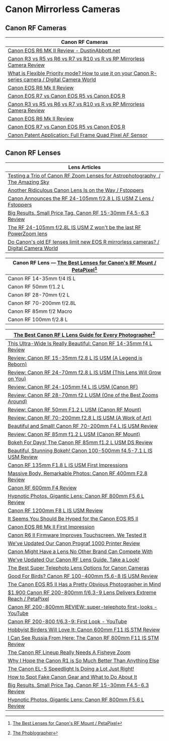 # Canon Mirrorless Cameras 

## Canon RF Cameras 

| Canon RF Cameras |
|---|
| [Canon EOS R6 MK II Review - DustinAbbott\.net](https://dustinabbott.net/2023/04/canon-eos-r6-mk-ii-review/ ) |
| [Canon R3 vs R5 vs R6 vs R7 vs R10 vs R vs RP Mirrorless Camera Review](https://www.breatheyourpassion.com/blog/CanonRReviews ) |
| [What is Flexible Priority mode? How to use it on your Canon R-series camera / Digital Camera World](https://www.digitalcameraworld.com/tutorials/what-is-flexible-priority-mode-how-to-use-it-on-your-canon-r-series-camera ) |
| [Canon EOS R6 Mk II Review](https://www.thephoblographer.com/2023/02/03/canon-eos-r6-mk-ii-review/ ) |
| [Canon EOS R7 vs Canon EOS R5 vs Canon EOS R](https://www.thephoblographer.com/2022/07/21/canon-eos-r7-vs-canon-eos-r5-vs-canon-eos-r-how-do-they-compare/ ) |
| [Canon R3 vs R5 vs R6 vs R7 vs R10 vs R vs RP Mirrorless Camera Review](https://www.breatheyourpassion.com/blog/CanonRReviews ) |
| [Canon EOS R6 Mk II Review](https://www.thephoblographer.com/2023/02/03/canon-eos-r6-mk-ii-review/ ) |
| [Canon EOS R7 vs Canon EOS R5 vs Canon EOS R](https://www.thephoblographer.com/2022/07/21/canon-eos-r7-vs-canon-eos-r5-vs-canon-eos-r-how-do-they-compare/ ) |
| [Canon Patent Application: Full Frame Quad Pixel AF Sensor](https://www.canonrumors.com/canon-patent-application-full-frame-quad-pixel-sensor/ ) |

## Canon RF Lenses

| Lens Articles |
|---|
| [Testing a Trio of Canon RF Zoom Lenses for Astrophotography  / The Amazing Sky](https://amazingsky.net/2022/09/20/testing-a-trio-of-canon-rf-zoom-lenses-for-astrophotography/ ) |
| [Another Ridiculous Canon Lens Is on the Way / Fstoppers](https://fstoppers.com/gear/another-ridiculous-canon-lens-way-633152 ) |
| [Canon Announces the RF 24-105mm f/2.8 L IS USM Z Lens / Fstoppers](https://fstoppers.com/gear/canon-announces-rf-24-105mm-f28-l-usm-z-lens-647035 ) |
| [Big Results. Small Price Tag. Canon RF 15-30mm F4.5-6.3 Review](https://www.thephoblographer.com/2023/01/20/big-results-small-price-tag-canon-rf-15-30mm-f4-5-6-3-review/ ) |
| [The RF 24-105mm f/2.8L IS USM Z won't be the last RF PowerZoom lens](https://www.canonrumors.com/the-rf-24-105mm-f-2-8l-is-usm-z-wont-be-the-last-rf-powerzoom-lens/ ) |
| [Do Canon's old EF lenses limit new EOS R mirrorless cameras? / Digital Camera World](https://www.digitalcameraworld.com/tutorials/do-canons-old-ef-lenses-limit-new-mirrorless-eos-r-series-cameras ) |

| Canon RF Lens — [The Best Lenses for Canon's RF Mount / PetaPixel](https://petapixel.com/best-canon-rf-lenses/ )[^11] |
|----|
| Canon RF 14-35mm f/4 IS L |
| Canon RF 50mm f/1.2 L |
| Canon RF 28-70mm f/2 L |
| Canon RF 70-200mm f/2.8L |
| Canon RF 85mm f/2 Macro |
| Canon RF 100mm f/2.8 L |

[^11]: [The Best Lenses for Canon's RF Mount / PetaPixel](https://petapixel.com/best-canon-rf-lenses/ )

| [The Best Canon RF L Lens Guide for Every Photographer](https://www.thephoblographer.com/2022/11/30/the-best-canon-rf-l-lens-guide-for-every-photographer/ )[^21] |
|----|
| [This Ultra-Wide Is Really Beautiful: Canon RF 14-35mm f4 L Review](https://www.thephoblographer.com/2021/10/28/canon-rf-14-35mm-f4-l-review/ ) |
| [Review: Canon RF 15-35mm f2.8 L IS USM (A Legend is Reborn)](https://www.thephoblographer.com/2020/03/16/review-canon-rf-15-35mm-f2-8-l-is-usm-a-legend-is-reborn/ ) |
| [Review: Canon RF 24-70mm f2.8 L IS USM (This Lens Will Grow on You)](https://www.thephoblographer.com/2019/11/25/review-canon-rf-24-70mm-f2-8-l-is-usm-this-lens-will-grow-on-you/ ) |
| [Review: Canon RF 24-105mm f4 L IS USM (Canon RF)](https://www.thephoblographer.com/2018/11/28/review-canon-rf-24-105mm-f4-l-is-usm-canon-rf/ ) |
| [Review: Canon RF 28-70mm f2 L USM (One of the Best Zooms Around)](https://www.thephoblographer.com/2019/11/25/review-canon-rf-28-70mm-f2-l-usm-one-of-the-best-zooms-around/ ) |
| [Review: Canon RF 50mm F1.2 L USM (Canon RF Mount)](https://www.thephoblographer.com/2018/09/25/review-canon-rf-50mm-f1-2-l-usm-canon-rf-mount/ ) |
| [Review: Canon RF 70-200mm f2.8 L IS USM (A Work of Art)](https://www.thephoblographer.com/2020/02/20/review-canon-rf-70-200mm-f2-8-l-is-usm-a-work-of-art/ ) |
| [Beautiful and Small! Canon RF 70-200mm F4 L IS USM Review](https://www.thephoblographer.com/2021/06/16/beautiful-and-small-canon-rf-70-200mm-f4-l-is-usm-review/ ) |
| [Review: Canon RF 85mm f1.2 L USM (Canon RF Mount)](https://www.thephoblographer.com/2019/11/20/review-canon-rf-85mm-f1-2-l-usm-canon-rf-mount/ ) |
| [Bokeh For Days! The Canon RF 85mm f1.2 L USM DS Review](https://www.thephoblographer.com/2020/04/15/bokeh-for-days-the-canon-rf-85mm-f1-2-l-usm-ds-review/ ) |
| [Beautiful, Stunning Bokeh! Canon 100-500mm f4.5-7.1 L IS USM Review](https://www.thephoblographer.com/2020/11/19/beautiful-stunning-bokeh-canon-100-500mm-f4-5-7-1-l-is-usm-review/ ) |
| [Canon RF 135mm F1.8 L IS USM First Impressions](https://www.thephoblographer.com/2022/11/02/beautiful-bokeh-swirls-canon-rf-135mm-f1-8-l-is-usm-first-impressions/ ) |
| [Massive Body, Remarkable Photos: Canon RF 400mm F2.8 Review](https://www.thephoblographer.com/2022/04/06/canon-rf-400mm-f2-8-review/ ) |
| [Canon RF 600mm F4 Review](https://www.thephoblographer.com/2022/04/08/this-is-what-13k-luxury-really-looks-like-canon-rf-600mm-f4-review/ ) |
| [Hypnotic Photos, Gigantic Lens: Canon RF 800mm F5.6 L Review](https://www.thephoblographer.com/2022/08/11/canon-rf-800mm-f5-6-review/ ) |
| [Canon RF 1200mm F8 L IS USM Review](https://www.thephoblographer.com/2022/11/10/a-beautiful-monster-canon-rf-1200mm-f8-l-review/ ) |
| [It Seems You Should Be Hyped for the Canon EOS R5 II](https://www.thephoblographer.com/2023/09/08/it-seems-you-should-be-hyped-for-the-canon-eos-r5-ii/ ) |
| [Canon EOS R6 Mk II First Impression](https://www.thephoblographer.com/2022/11/02/the-one-for-you-canon-eos-r6-mk-ii-first-impressions/ ) |
| [Canon R6 II Firmware Improves Touchscreen. We Tested It](https://www.thephoblographer.com/2023/08/25/canon-r6-ii-firmware-update-1-point-1-point-2/ ) |
| [We've Updated Our Canon Prograf 1000 Printer Review](https://www.thephoblographer.com/2023/07/11/weve-updated-our-canon-prograf-1000-printer-review/ ) |
| [Canon Might Have a Lens No Other Brand Can Compete With](https://www.thephoblographer.com/2023/11/01/canon-might-have-a-lens-no-other-brand-can-compete-with/ ) |
| [We've Updated Our Canon RF Lens Guide. Take a Look!](https://www.thephoblographer.com/2022/12/06/weve-updated-our-canon-rf-lens-guide-take-a-look/ ) |
| [The Best Super Telephoto Lens Options for Canon Cameras](https://www.thephoblographer.com/2022/10/04/the-best-super-telephoto-lens-options-for-canon-cameras/ ) |
| [Good For Birds? Canon RF 100-400mm f5.6-8 IS USM Review](https://www.thephoblographer.com/2021/12/06/good-for-birds-canon-rf-100-400mm-f5-6-8-is-usm-review/ ) |
| [The Canon EOS R5 II Has a Pretty Obvious Photographer in Mind](https://www.thephoblographer.com/?p=213456 ) |
| [$1,900 Canon RF 200-800mm f/6.3-9 Lens Delivers Extreme Reach / PetaPixel](https://petapixel.com/2023/11/01/1900-canon-rf-200-800mm-f-6-3-9-lens-delivers-extreme-reach/ ) |
| [Canon RF 200-800mm REVIEW: super-telephoto first-looks - YouTube](https://www.youtube.com/watch?v=dJi_wYxLV64 ) |
| [Canon RF 200-800 f/6.3-9: First Look - YouTube](https://www.youtube.com/watch?v=fmtH2HlOOuk ) |
| [Hobbyist Birders Will Love It: Canon 600mm F11 IS STM Review](https://www.thephoblographer.com/2020/10/26/hobbyist-birders-will-love-it-canon-600mm-f11-is-stm-review/ ) |
| [I Can See Russia From Here: The Canon RF 800mm F11 IS STM Review](https://www.thephoblographer.com/2020/10/01/i-can-see-russia-from-here-the-canon-800mm-f11-is-stm-review/ ) |
| [The Canon RF Lineup Really Needs A Fisheye Zoom](https://www.thephoblographer.com/2023/10/07/the-canon-rf-lineup-really-needs-a-fisheye-zoom/ ) |
| [Why I Hope the Canon R1 is So Much Better Than Anything Else](https://www.thephoblographer.com/2023/08/20/why-i-hope-the-canon-r1-is-so-much-better-than-anything-else/ ) |
| [The Canon EL-5 Speedlight Is Doing a Lot Just Right!](https://www.thephoblographer.com/2022/11/02/the-canon-el-5-speedlight-is-doing-a-lot-just-right/ ) |
| [How to Spot Fake Canon Gear and What to Do About It](https://www.thephoblographer.com/2023/05/26/fake-cano0pp-gear/ ) |
| [Big Results. Small Price Tag. Canon RF 15-30mm F4.5-6.3 Review](https://www.thephoblographer.com/2023/01/20/big-results-small-price-tag-canon-rf-15-30mm-f4-5-6-3-review/ ) |
| [Hypnotic Photos, Gigantic Lens: Canon RF 800mm F5.6 L Review](https://www.thephoblographer.com/2022/08/11/canon-rf-800mm-f5-6-review/ ) |

[^21]: [The Phoblographer](https://www.thephoblographer.com/)

